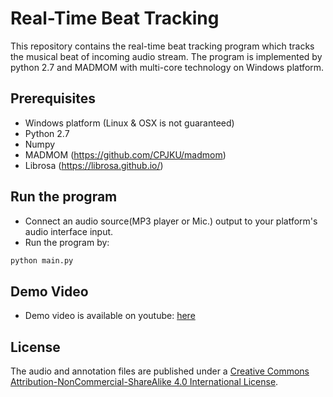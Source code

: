 # Real-Time Beat Tracking

This repository contains the real-time beat tracking program which tracks the musical beat of incoming audio stream. The program is implemented by python 2.7 and MADMOM with multi-core technology on Windows platform.

## Prerequisites
- Windows platform (Linux & OSX is not guaranteed)
- Python 2.7
- Numpy
- MADMOM (https://github.com/CPJKU/madmom)
- Librosa (https://librosa.github.io/)

## Run the program
- Connect an audio source(MP3 player or Mic.) output to your platform's audio interface input.
- Run the program by:
```bash
python main.py
```

## Demo Video
- Demo video is available on youtube: [here](https://youtu.be/hW_QP6qfwHQ)


## License

The audio and annotation files are published under a [Creative Commons Attribution-NonCommercial-ShareAlike 4.0 International License](https://creativecommons.org/licenses/by-nc-sa/4.0/).
